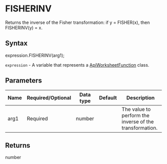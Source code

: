 # FISHERINV

Returns the inverse of the Fisher transformation: if y = FISHER(x), then FISHERINV(y) = x.

## Syntax

expression.FISHERINV(arg1);

`expression` - A variable that represents a [ApiWorksheetFunction](../ApiWorksheetFunction.md) class.

## Parameters

| **Name** | **Required/Optional** | **Data type** | **Default** | **Description** |
| ------------- | ------------- | ------------- | ------------- | ------------- |
| arg1 | Required | number |  | The value to perform the inverse of the transformation. |

## Returns

number